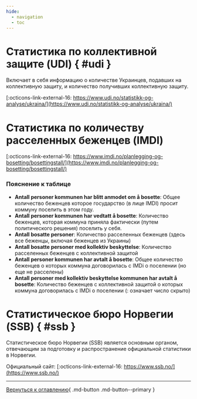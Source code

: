 ```yaml
---
hide:
  - navigation
  - toc
---
```

# Статистика по коллективной защите (UDI) { #udi }
Включает в себя информацию о количестве Украинцев, подавших на коллективную защиту, и количество получивших коллективную защиту.

[:octicons-link-external-16: https://www.udi.no/statistikk-og-analyse/ukraina/](https://www.udi.no/statistikk-og-analyse/ukraina/)

# Статистика по количеству расселенных беженцев (IMDI)

[:octicons-link-external-16: https://www.imdi.no/planlegging-og-bosetting/bosettingstall/](https://www.imdi.no/planlegging-og-bosetting/bosettingstall/)

### Пояснение к таблице
- **Antall personer kommunen har blitt anmodet om å bosette**: Общее количество беженцев которое государство (в лице IMDI) просит коммуну поселить в этом году.
- **Antall personer kommunen har vedtatt å bosette**: Количество беженцев, которая коммуна приняла фактически (путем политического решения) поселить у себя.
- **Antall bosatte personer**: Количество расселенных беженцев (здесь все беженцы, включая беженцев из Украины)
- **Antall bosatte personer med kollektiv beskyttelse**: Количество расселенных беженцев с коллективной защитой
- **Antall personer kommunen har avtalt å bosette**: Общее количество беженцев о которых коммуна договорилась с IMDi о поселении (но еще не расселены)
- **Antall personer med kollektiv beskyttelse kommunen har avtalt å bosette**: Количество беженцев с коллективной защитой о которых коммуна договорилась с IMDi о поселении (: означает число скрыто)

# Статистическое бюро Норвегии (SSB) { #ssb }
Статистическое бюро Норвегии (SSB) является основным органом, отвечающим за подготовку и распространение официальной статистики в Норвегии.

Официальный сайт: [:octicons-link-external-16: https://www.ssb.no/](https://www.ssb.no/)

---

[Вернуться к оглавлению](index.md){ .md-button .md-button--primary }